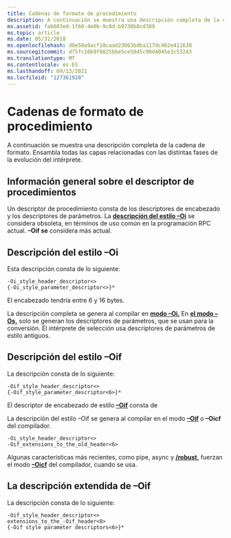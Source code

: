 ```yaml
---
title: Cadenas de formato de procedimiento
description: A continuación se muestra una descripción completa de la cadena de formato. Ensambla todas las capas relacionadas con las distintas fases de la evolución del intérprete.
ms.assetid: fab603ed-1f68-4e0b-9c8d-b9730b8cd389
ms.topic: article
ms.date: 05/31/2018
ms.openlocfilehash: d0e58a9acf10caad23063bdba117dc402e411638
ms.sourcegitcommit: d75fc10b9f0825bbe5ce5045c90d4045e3c53243
ms.translationtype: MT
ms.contentlocale: es-ES
ms.lasthandoff: 09/13/2021
ms.locfileid: "127361928"
---
```

# <a name="procedure-format-strings"></a>Cadenas de formato de procedimiento

A continuación se muestra una descripción completa de la cadena de formato. Ensambla todas las capas relacionadas con las distintas fases de la evolución del intérprete.

## <a name="procedure-descriptor-overview"></a>Información general sobre el descriptor de procedimientos

Un descriptor de procedimiento consta de los descriptores de encabezado y los descriptores de parámetros. La [**descripción del estilo –Oi**](/windows/desktop/Midl/-oi) se considera obsoleta, en términos de uso común en la programación RPC actual. **–Oif se** considera más actual.

## <a name="the-oi-style-description"></a>Descripción del estilo –Oi

Esta descripción consta de lo siguiente:

``` syntax
-Oi_style_header_descriptor<>
{-Oi_style_parameter_descriptor<>}*
```

El encabezado tendría entre 6 y 16 bytes.

La descripción completa se genera al compilar en [**modo –Oi.**](/windows/desktop/Midl/-oi) En [**el modo –Os,**](/windows/desktop/Midl/-os) solo se generan los descriptores de parámetros, que se usan para la conversión. El intérprete de selección usa descriptores de parámetros de estilo antiguos.

## <a name="the-oif-style-description"></a>Descripción del estilo –Oif

La descripción consta de lo siguiente:

``` syntax
-Oif_style_header_descriptor<>
{-Oif_style_parameter_descriptor<6>}*
```

El descriptor de encabezado de estilo [**–Oif**](/windows/desktop/Midl/-oi) consta de

La descripción del estilo –Oif se genera al compilar en el modo [**–Oif**](/windows/desktop/Midl/-oi) o **–Oicf** del compilador.

``` syntax
-Oi_style_header_descriptor<>
-Oif_extensions_to_the_old_header<6>
```

Algunas características más recientes, como pipe, async y [**/robust,**](/windows/desktop/Midl/-robust) fuerzan el modo [**–Oicf**](/windows/desktop/Midl/-oi) del compilador, cuando se usa.

## <a name="the-extended-oif-description"></a>La descripción extendida de –Oif

La descripción consta de lo siguiente:

``` syntax
-Oif_style_header_descriptor<>
extensions_to_the_-Oif_header<8>
{-Oif style parameter descriptors<6>}*
```

 

 
